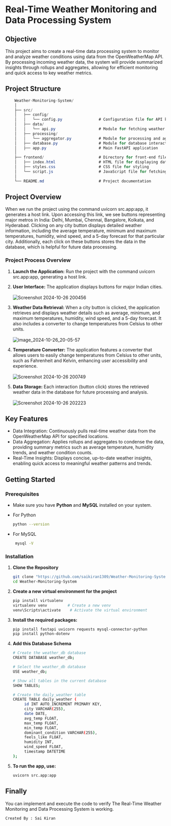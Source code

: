 # Real-Time Weather Monitoring and Data Processing System

## Objective
This project aims to create a real-time data processing system to monitor and analyze weather conditions using data from the OpenWeatherMap API. By processing incoming weather data, the system will provide summarized insights through rollups and aggregates, allowing for efficient monitoring and quick access to key weather metrics.

## Project Structure
```csharp
    Weather-Monitoring-System/
	│
	├── src/
	│   ├── config/
	│   │   └── config.py                # Configuration file for API key and settings
	│   ├── data/
	│   │   └── api.py                   # Module for fetching weather data
	│   ├── processing/
	│   │   └── aggregator.py            # Module for processing and aggregating data
	│   ├── database.py                  # Module for database interactions
	│   ├── app.py                       # Main FastAPI application
	│
	├── frontend/                        # Directory for front-end files
	│   ├── index.html                   # HTML file for displaying data
	│   ├── styles.css                   # CSS file for styling
	│   └── script.js                    # JavaScript file for fetching and displaying data
	│
	└── README.md                        # Project documentation
```

## Project Overview
When we run the project using the command uvicorn src.app:app, it generates a host link. Upon accessing this link, we see buttons representing major metros in India: Delhi, Mumbai, Chennai, Bangalore, Kolkata, and Hyderabad. Clicking on any city button displays detailed weather information, including the average temperature, minimum and maximum temperatures, humidity, wind speed, and a 5-day forecast for that particular city. Additionally, each click on these buttons stores the data in the database, which is helpful for future data processing.

### Project Process Overview
1. **Launch the Application:** Run the project with the command uvicorn src.app:app, generating a host link.
2. **User Interface:** The application displays buttons for major Indian cities.<br><br>
   ![Screenshot 2024-10-26 200456](https://github.com/user-attachments/assets/25bb1bd5-15ae-435a-b81f-209f88d6bb18)

3. **Weather Data Retrieval:** When a city button is clicked, the application retrieves and displays weather details such as average, minimum, and maximum temperatures, humidity, wind speed, and a 5-day forecast. It also includes a converter to change temperatures from Celsius to other units.<br><br>
   ![image_2024-10-26_20-05-57](https://github.com/user-attachments/assets/0541d7d1-182d-4090-b247-f2ccefc5f052)

4. **Temperature Converter:** The application features a converter that allows users to easily change temperatures from Celsius to other units, such as Fahrenheit and Kelvin, enhancing user accessibility and experience.<br><br>
   ![Screenshot 2024-10-26 200749](https://github.com/user-attachments/assets/7be3637c-e097-4292-9eb9-44c84f5f0a1b)

5. **Data Storage:** Each interaction (button click) stores the retrieved weather data in the database for future processing and analysis.<br><br>
   ![Screenshot 2024-10-26 202223](https://github.com/user-attachments/assets/040a2fc6-1d2e-4ad2-a980-a86c8b3aa3d0)

## Key Features

- Data Integration: Continuously pulls real-time weather data from the OpenWeatherMap API for specified locations.
- Data Aggregation: Applies rollups and aggregates to condense the data, providing summary metrics such as average temperature, humidity trends, and weather condition counts.
- Real-Time Insights: Displays concise, up-to-date weather insights, enabling quick access to meaningful weather patterns and trends.
  
## Getting Started

### Prerequisites

- Make sure you have **Python** and **MySQL** installed on your system.
- For Python
  
   ```bash
   python --version
   ```
- For MySQL

  ```bash
   mysql -V
   ```
  
### Installation
1. **Clone the Repository**
   ```bash
   git clone "https://github.com/saikiran1309/Weather-Monitoring-System.git"
   cd Weather-Monitoring-System
   ```

2. **Create a new virtual environment for the project**
   ```bash
   pip install virtualenv
   virtualenv venv         # Create a new venv
   venv\Scripts\activate    # Activate the virtual environment
   ```

3. **Install the required packages:**
   ```bash
   pip install fastapi uvicorn requests mysql-connector-python
   pip install python-dotenv
   ```
   
4. **Add this Database Schema**
   ```bash
   # Create the weather_db database
   CREATE DATABASE weather_db;
   
   # Select the weather_db database
   USE weather_db;

   # Show all tables in the current database
   SHOW TABLES;
   
   # Create the daily_weather table
   CREATE TABLE daily_weather (
        id INT AUTO_INCREMENT PRIMARY KEY,
        city VARCHAR(255),
        date DATE,
        avg_temp FLOAT,
        max_temp FLOAT,
        min_temp FLOAT,
        dominant_condition VARCHAR(255),
        feels_like FLOAT,
        humidity INT,
        wind_speed FLOAT,
        timestamp DATETIME
   );
   ```
   
5. **To run the app, use:**
   ```bash
   uvicorn src.app:app
   ```

## Finally
You can implement and execute the code to verify The Real-Time Weather Monitoring and Data Processing System is working.
```
Created By : Sai Kiran
